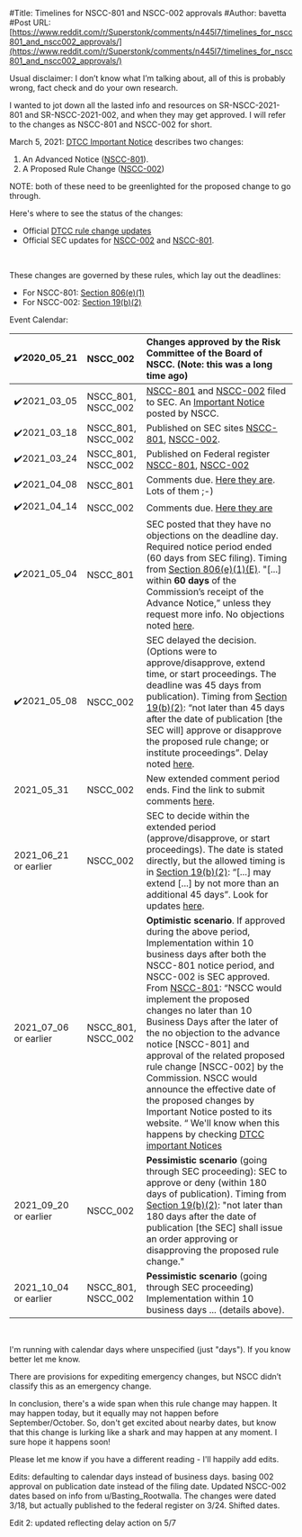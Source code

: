 #Title: Timelines for NSCC-801 and NSCC-002 approvals
#Author: bavetta
#Post URL: [https://www.reddit.com/r/Superstonk/comments/n445l7/timelines_for_nscc801_and_nscc002_approvals/](https://www.reddit.com/r/Superstonk/comments/n445l7/timelines_for_nscc801_and_nscc002_approvals/)


Usual disclaimer: I don’t know what I’m talking about, all of this is probably wrong, fact check and do your own research.

I wanted to jot down all the lasted info and resources on SR-NSCC-2021-801 and SR-NSCC-2021-002, and when they may get approved. I will refer to the changes as NSCC-801 and NSCC-002 for short.

March 5, 2021: [DTCC Important Notice](https://www.dtcc.com/-/media/Files/pdf/2021/3/5/a8974.pdf) describes two changes:

1. An Advanced Notice ([NSCC-801](https://www.dtcc.com/-/media/Files/Downloads/legal/rule-filings/2021/NSCC/SR-NSCC-2021-801.pdf)).
2. A Proposed Rule Change ([NSCC-002](https://www.dtcc.com/-/media/Files/Downloads/legal/rule-filings/2021/NSCC/SR-NSCC-2021-002.pdf))

NOTE: both of these need to be greenlighted for the proposed change to go through.

Here's where to see the status of the changes:

* Official [DTCC rule change updates](https://www.dtcc.com/legal/sec-rule-filings.aspx?subsidiary=NSCC&pgs=1)
* Official SEC updates for [NSCC-002](https://www.sec.gov/rules/sro/nscc.htm#SR-NSCC-2021-002) and [NSCC-801](https://www.sec.gov/rules/sro/nscc-an.htm#SR-NSCC-2021-801).

&#x200B;

These changes are governed by these rules, which lay out the deadlines:

* For NSCC-801: [Section 806(e)(1)](https://www.sec.gov/rules/final/2012/34-67286.pdf)
* For NSCC-002: [Section 19(b)(2)](https://www.law.cornell.edu/uscode/text/15/78s)

Event Calendar:

|✔️2020\_05\_21|NSCC\_002|Changes approved by the Risk Committee of the Board of NSCC. (Note: this was a long time ago)|
|:-|:-|:-|
|✔️2021\_03\_05|NSCC\_801, NSCC\_002|[NSCC-801](https://www.dtcc.com/-/media/Files/Downloads/legal/rule-filings/2021/NSCC/SR-NSCC-2021-801.pdf) and [NSCC-002](https://www.dtcc.com/-/media/Files/Downloads/legal/rule-filings/2021/NSCC/SR-NSCC-2021-002.pdf) filed to SEC. An [Important Notice](https://www.dtcc.com/-/media/Files/pdf/2021/3/5/a8974.pdf) posted by NSCC.|
|✔️2021\_03\_18|NSCC\_801, NSCC\_002|Published on SEC sites [NSCC-801](https://www.sec.gov/rules/sro/nscc-an.htm#SR-NSCC-2021-801), [NSCC-002](https://www.sec.gov/rules/sro/nscc.htm#SR-NSCC-2021-002).|
|✔️2021\_03\_24|NSCC\_801, NSCC\_002|Published on Federal register [NSCC-801](https://www.federalregister.gov/documents/2021/03/24/2021-05993/self-regulatory-organizations-national-securities-clearing-corporation-notice-of-filing-of-advance), [NSCC-002](https://www.federalregister.gov/documents/2021/03/24/2021-05995/self-regulatory-organizations-national-securities-clearing-corporation-notice-of-filing-of-proposed)|
|✔️2021\_04\_08|NSCC\_801|Comments due. [Here they are](https://www.sec.gov/comments/sr-nscc-2021-801/srnscc2021801.htm). Lots of them ;-)|
|✔️2021\_04\_14|NSCC\_002|Comments due. [Here they are](https://www.sec.gov/comments/sr-nscc-2021-002/srnscc2021002.htm)|
|✔️2021\_05\_04|NSCC\_801|SEC posted that they have no objections on the deadline day. Required notice period ended (60 days from SEC filing).                                                      Timing from [Section 806(e)(1)(E)](https://www.sec.gov/rules/final/2012/34-67286.pdf). "\[...\] within **60 days** of the Commission’s receipt of the Advance Notice,” unless they request more info. No objections noted [here](https://www.sec.gov/rules/sro/nscc-an.htm#SR-NSCC-2021-801).|
|✔️2021\_05\_08|NSCC\_002|SEC delayed the decision.  (Options were to approve/disapprove, extend time, or start proceedings. The deadline was 45 days from publication). Timing from [Section 19(b)(2)](https://www.law.cornell.edu/uscode/text/15/78s): “not later than 45 days after the date of publication \[the SEC will\] approve or disapprove the proposed rule change; or institute proceedings”. Delay noted [here](https://www.sec.gov/rules/sro/nscc.htm#SR-NSCC-2021-002).|
|2021\_05\_31|NSCC\_002|New extended comment period ends. Find the link to submit comments [here](https://www.sec.gov/rules/sro/nscc.htm#SR-NSCC-2021-002).|
|2021\_06\_21 or earlier|NSCC\_002|SEC to decide within the extended period (approve/disapprove, or start proceedings). The date is stated directly, but the allowed timing is in [Section 19(b)(2)](https://www.law.cornell.edu/uscode/text/15/78s): “\[...\] may extend \[...\] by not more than an additional 45 days”. Look for updates [here](https://www.sec.gov/rules/sro/nscc.htm#SR-NSCC-2021-002).|
|2021\_07\_06 or earlier|NSCC\_801, NSCC\_002|**Optimistic scenario**. If approved during the above period, Implementation within 10 business days after both the NSCC-801 notice period, and NSCC-002 is SEC approved.                                      From [NSCC-801](https://www.dtcc.com/-/media/Files/Downloads/legal/rule-filings/2021/NSCC/SR-NSCC-2021-801.pdf): “NSCC would implement the proposed changes no later than 10 Business Days after the later of the no objection to the advance notice \[NSCC-801\] and approval of the related proposed rule change \[NSCC-002\] by the Commission. NSCC would announce the effective date of the proposed changes by Important Notice posted to its website. “ We'll know when this happens by checking [DTCC important Notices](https://www.dtcc.com/legal/important-notices?subsidiary=NSCC&pgs=1)|
|2021\_09\_20 or earlier|NSCC\_002|**Pessimistic scenario** (going through SEC proceeding): SEC to approve or deny (within 180 days of publication). Timing from [Section 19(b)(2)](https://www.law.cornell.edu/uscode/text/15/78s):  "not later than 180 days after the date of publication \[the SEC\] shall issue an order approving or disapproving the proposed rule change."|
|2021\_10\_04 or earlier|NSCC\_801, NSCC\_002|**Pessimistic scenario** (going through SEC proceeding) Implementation within 10 business days ... (details above).|

&#x200B;

I'm running with calendar days where unspecified (just "days"). If you know better let me know.

There are provisions for expediting emergency changes, but NSCC didn’t classify this as an emergency change.

In conclusion, there's a wide span when this rule change may happen. It may happen today, but it equally may not happen before September/October. So, don't get excited about nearby dates, but know that this change is lurking like a shark and may happen at any moment. I sure hope it happens soon!

Please let me know if you have a different reading - I'll happily add edits.

Edits: defaulting to calendar days instead of business days. basing 002 approval on publication date instead of the filing date. Updated NSCC-002 dates based on info from u/Basting_Rootwalla. The changes were dated 3/18, but actually published to the federal register on 3/24. Shifted dates.

Edit 2: updated reflecting delay action on 5/7
